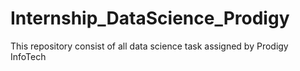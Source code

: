 # Internship_DataScience_Prodigy
This repository consist of all data science task assigned by Prodigy InfoTech
